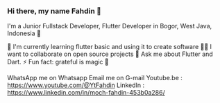 ### Hi there, my name Fahdin 👋
I'm a Junior Fullstack Developer, Flutter Developer in Bogor, West Java, Indonesia 🌆

🔭 I'm currently learning flutter basic and using it to create software
🧑‍💻 I want to collaborate on open source projects
💬 Ask me about Flutter and Dart.
⚡ Fun fact: grateful is magic 🐰

WhatsApp me on Whatsapp
Email me on G-mail
Youtube.be : https://www.youtube.com/@YtFahdin
LinkedIn : https://www.linkedin.com/in/moch-fahdin-453b0a286/
